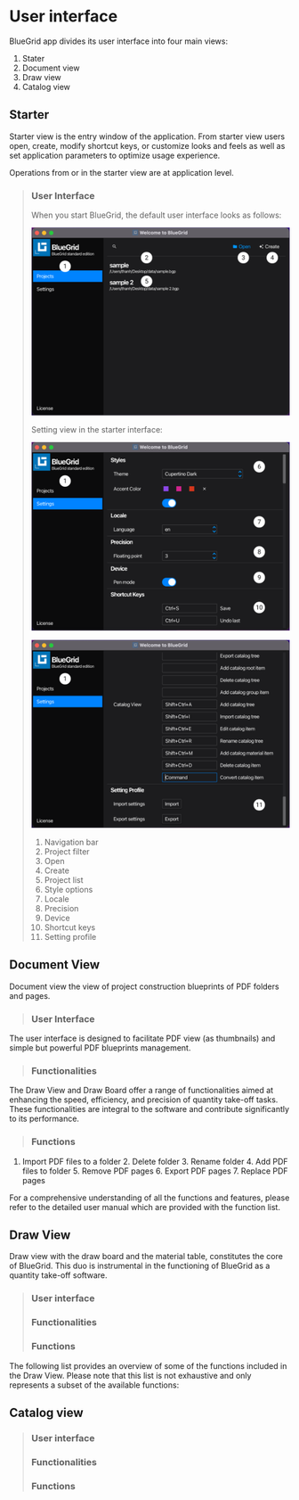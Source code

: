 # User interface
    
BlueGrid app divides its user interface into four main views:

1. Stater
2. Document view
3. Draw view
4. Catalog view

## Starter

Starter view is the entry window of the application. From starter view users open, create, modify shortcut keys, or customize looks and feels as well as set application parameters to optimize usage experience. 

Operations from or in the starter view are at application level.
> ### User Interface
>  When you start BlueGrid, the default user interface looks as follows:
> 
>  ![Starter default interface](assets/image/starter/1.png)
> 
>  Setting view in the starter interface:
> 
>  ![Starter default interface](assets/image/starter/2.png)
> 
> ![Starter default interface](assets/image/starter/3.png)
> 
> 1. Navigation bar
> 2. Project filter
> 3. Open 
> 4. Create 
> 5. Project list
> 6. Style options
> 7. Locale 
> 8. Precision 
> 9. Device 
> 10. Shortcut keys
> 11. Setting profile


## Document View
Document view the view of project construction blueprints of PDF folders and pages.

> ### User Interface
The user interface is designed to facilitate PDF view (as thumbnails) and simple but powerful PDF blueprints management. 
> ### Functionalities
The Draw View and Draw Board offer a range of functionalities aimed at enhancing the speed, efficiency, and precision of quantity take-off tasks. These functionalities are integral to the software and contribute significantly to its performance.
> ### Functions
1. Import PDF files to a folder
   2. Delete folder
   3. Rename folder
   4. Add PDF files to folder
   5. Remove PDF pages
   6. Export PDF pages
   7. Replace PDF pages

For a comprehensive understanding of all the functions and features, please refer to the detailed user manual which are provided with the function list.

## Draw View
Draw view with the draw board and the material table, constitutes the core of BlueGrid. This duo is instrumental in the functioning of BlueGrid as a quantity take-off software.

> ### User interface
> ### Functionalities
> ### Functions
The following list provides an overview of some of the functions included in the Draw View. Please note that this list is not exhaustive and only represents a subset of the available functions:


## Catalog view
> ### User interface
> ### Functionalities
> ### Functions




